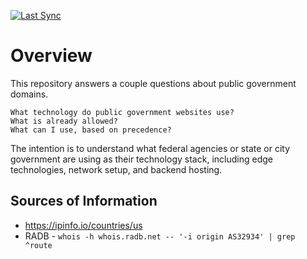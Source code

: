 [![Last Sync](https://github.com/fartbagxp/gov-domains/actions/workflows/update_sites_raw.yml/badge.svg)](https://github.com/fartbagxp/gov-domains/actions/workflows/update_sites_raw.yml)

# Overview

This repository answers a couple questions about public government domains.

    What technology do public government websites use?
    What is already allowed?
    What can I use, based on precedence?

The intention is to understand what federal agencies or state or city government are using as their technology stack, including edge technologies, network setup, and backend hosting.

## Sources of Information

- https://ipinfo.io/countries/us
- RADB - `whois -h whois.radb.net -- '-i origin AS32934' | grep ^route`
